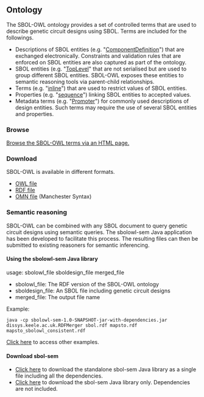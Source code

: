 ## Ontology
The SBOL-OWL ontology provides a set of controlled terms that are used to describe genetic circuit designs using SBOL. Terms are included for the followings.

- Descriptions of SBOL entities (e.g. "[ComponentDefinition](http://sbolstandard.org/v2#ComponentDefinition)") that are exchanged electronically. Constraints and validation rules that are enforced on SBOL entities are also captured as part of the ontology.
- SBOL entities (e.g. "[TopLevel](http://sbolstandard.org/v2#TopLevel)" that are not serialised but are used to group different SBOL entities. SBOL-OWL exposes these entities to semantic reasoning tools via parent-child relationships.
- Terms (e.g. "[inline](http://sbolstandard.org/v2#inline)") that are used to restrict values of SBOL entities.
- Properties (e.g. "[sequence](http://sbolstandard.org/v2#sequence)") linking SBOL entities to accepted values.
- Metadata terms (e.g. "[Promoter](http://sbolstandard.org/v2#Promoter)") for commonly used descriptions of design entities. Such terms may require the use of several SBOL entities and properties.

### Browse
[Browse the SBOL-OWL terms via an HTML page.](https://dissys.github.io/sbol-owl/sbol-owl.htm)

### Download
SBOL-OWL is available in different formats.

- [OWL file](https://dissys.github.io/sbol-owl/sbol.owl)
- [RDF file](https://dissys.github.io/sbol-owl/sbol.rdf)
- [OMN file](https://dissys.github.io/sbol-owl/sbol.omn) (Manchester Syntax)

### Semantic reasoning
SBOL-OWL can be combined with any SBOL document to query genetic circuit designs using semantic queries. The sbolowl-sem Java application has been developed to facilitate this process. The resulting files can then be submitted to existing reasoners for semantic inferencing.

#### Using the sbolowl-sem Java library
usage: sbolowl_file sboldesign_file merged_file

- sbolowl_file: The RDF version of the SBOL-OWL ontology
- sboldesign_file: An SBOL file including genetic circuit designs
- merged_file: The output file name

Example:
```
java -cp sbolowl-sem-1.0-SNAPSHOT-jar-with-dependencies.jar dissys.keele.ac.uk.RDFMerger sbol.rdf mapsto.rdf mapsto_sbolowl_consistent.rdf
```

[Click here](https://github.com/dissys/sbol-owl/tree/master/sbol-sem/examples) to access other examples.

#### Download sbol-sem
- [Click here](https://dissys.github.io/sbol-owl/sbolowl-sem-1.0-SNAPSHOT-jar-with-dependencies.jar) to download the standalone sbol-sem Java library as a single file including all the dependencies.
- [Click here](https://dissys.github.io/sbol-owl/sbolowl-sem-1.0-SNAPSHOT.jar) to download the sbol-sem Java library only. Dependencies are not included.
